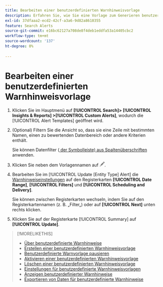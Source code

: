 ```yaml
---
title: Bearbeiten einer benutzerdefinierten Warnhinweisvorlage
description: Erfahren Sie, wie Sie eine Vorlage zum Generieren benutzerdefinierter Warnhinweise bearbeiten.
exl-id: 37dfaaa2-ecd2-42cf-a3a6-9d82a8610355
feature: Search Alerts
source-git-commit: e16bc62127a708de8f4deb1eddfa53a14405cbc2
workflow-type: tm+mt
source-wordcount: '137'
ht-degree: 0%

---
```


# Bearbeiten einer benutzerdefinierten Warnhinweisvorlage

1. Klicken Sie im Hauptmenü auf **[!UICONTROL Search]> [!UICONTROL Insights & Reports] >[!UICONTROL Custom Alerts]**, wodurch die [!UICONTROL Alert Templates] geöffnet wird.

1. (Optional) Filtern Sie die Ansicht so, dass sie eine Zeile mit bestimmten Namen, einen zu bewertenden Datenbereich oder andere Kriterien enthält.

   Sie können Datenfilter ([ der Symbolleiste) ](/help/search-social-commerce/common-tasks/data-views/ad-hoc-settings/column-filter-apply-from-toolbar.md) [aus Spaltenüberschriften](/help/search-social-commerce/common-tasks/data-views/ad-hoc-settings/column-filter-apply-from-column-heading.md) anwenden.

1. Klicken Sie neben dem Vorlagennamen auf ![Bearbeiten](/help/search-social-commerce/assets/edit.png "Bearbeiten").

1. Bearbeiten Sie im [!UICONTROL Update \[Entity Type\] Alert] die [Warnhinweiseinstellungen](alert-template-settings.md) auf den Registerkarten **[!UICONTROL Date Range]**, **[!UICONTROL Filters]** und **[!UICONTROL Scheduling and Delivery]**.

   Sie können zwischen Registerkarten wechseln, indem Sie auf den Registerkartennamen (z. B. „Filter„) oder auf **[!UICONTROL Next]** unten rechts klicken.

1. Klicken Sie auf der Registerkarte [!UICONTROL Summary] auf **[!UICONTROL Update]**.

>[!MORELIKETHIS]
>
>* [Über benutzerdefinierte Warnhinweise](alert-about.md)
>* [Erstellen einer benutzerdefinierten Warnhinweisvorlage](alert-template-create.md)
>* [Benutzerdefinierte Warnvorlage pausieren](alert-template-pause.md)
>* [Aktivieren einer benutzerdefinierten Warnhinweisvorlage](alert-template-activate.md)
>* [Löschen einer benutzerdefinierten Warnhinweisvorlage](alert-template-delete.md)
>* [Einstellungen für benutzerdefinierte Warnhinweisvorlagen](alert-template-settings.md)
>* [Anzeigen benutzerdefinierter Warnhinweise](alert-view.md)
>* [Exportieren von Daten für benutzerdefinierte Warnhinweise](alert-export-data.md)
